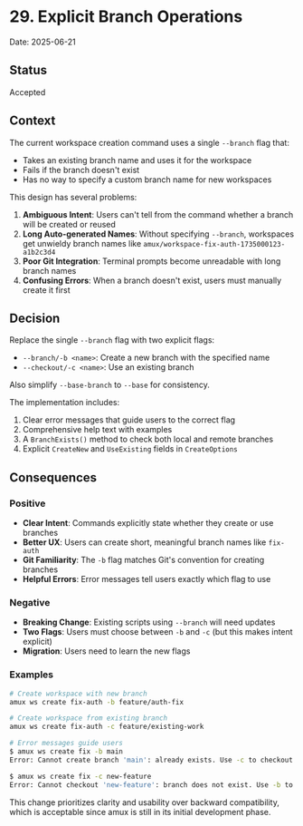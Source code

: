 # 29. Explicit Branch Operations

Date: 2025-06-21

## Status

Accepted

## Context

The current workspace creation command uses a single `--branch` flag that:
- Takes an existing branch name and uses it for the workspace
- Fails if the branch doesn't exist
- Has no way to specify a custom branch name for new workspaces

This design has several problems:
1. **Ambiguous Intent**: Users can't tell from the command whether a branch will be created or reused
2. **Long Auto-generated Names**: Without specifying `--branch`, workspaces get unwieldy branch names like `amux/workspace-fix-auth-1735000123-a1b2c3d4`
3. **Poor Git Integration**: Terminal prompts become unreadable with long branch names
4. **Confusing Errors**: When a branch doesn't exist, users must manually create it first

## Decision

Replace the single `--branch` flag with two explicit flags:
- `--branch/-b <name>`: Create a new branch with the specified name
- `--checkout/-c <name>`: Use an existing branch

Also simplify `--base-branch` to `--base` for consistency.

The implementation includes:
1. Clear error messages that guide users to the correct flag
2. Comprehensive help text with examples
3. A `BranchExists()` method to check both local and remote branches
4. Explicit `CreateNew` and `UseExisting` fields in `CreateOptions`

## Consequences

### Positive
- **Clear Intent**: Commands explicitly state whether they create or use branches
- **Better UX**: Users can create short, meaningful branch names like `fix-auth`
- **Git Familiarity**: The `-b` flag matches Git's convention for creating branches
- **Helpful Errors**: Error messages tell users exactly which flag to use

### Negative
- **Breaking Change**: Existing scripts using `--branch` will need updates
- **Two Flags**: Users must choose between `-b` and `-c` (but this makes intent explicit)
- **Migration**: Users need to learn the new flags

### Examples

```bash
# Create workspace with new branch
amux ws create fix-auth -b feature/auth-fix

# Create workspace from existing branch
amux ws create fix-auth -c feature/existing-work

# Error messages guide users
$ amux ws create fix -b main
Error: Cannot create branch 'main': already exists. Use -c to checkout existing branch

$ amux ws create fix -c new-feature
Error: Cannot checkout 'new-feature': branch does not exist. Use -b to create new branch
```

This change prioritizes clarity and usability over backward compatibility, which is acceptable since amux is still in its initial development phase.
